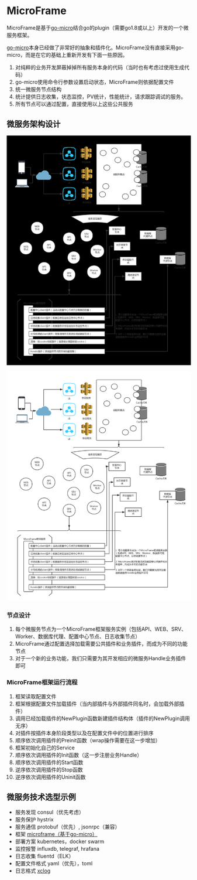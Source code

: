 # MicroFrame

MicroFrame是基于[go-micro](https://github.com/micro/go-micro)结合go的plugin（需要go1.8或以上）开发的一个微服务框架。

[go-micro](https://github.com/micro/go-micro)本身已经做了非常好的抽象和插件化。MicroFrame没有直接采用go-micro，而是在它的基础上重新开发有下面一些原因。
1. 对纯粹的业务开发屏蔽掉掉所有服务本身的代码（当时也有考虑过使用生成代码）
2. go-micro使用命令行参数设置启动状态，MicroFrame则依据配置文件
3. 统一微服务节点结构
4. 统计提供日志收集，状态监控，PV统计，性能统计，请求跟踪调试的服务。
5. 所有节点可以通过配置，直接使用以上这些公共服务

## 微服务架构设计
![MicroFrame](https://github.com/neverlee/microframe/raw/master/docs/MicroFrame.jpg)

![MicroFrame](https://github.com/neverlee/microframe/raw/master/docs/MicroFrame.png)

### 节点设计
1. 每个微服务节点为一个MicroFrame框架服务实例（包括API、WEB、SRV、Worker、数据库代理、配置中心节点、日志收集节点）
2. MicroFrame通过配置选择加载需要公共插件和业务插件，而成为不同的功能节点
3. 对于一个新的业务功能，我们只需要为其开发相应的微服务Handle业务插件即可

### MicroFrame框架运行流程
1. 框架读取配置文件
2. 框架根据配置文件加载插件（当内部插件与外部插件同名时，会加载外部插件）
3. 调用已经加载插件的NewPlugin函数新建插件结构体（插件的NewPlugin调用无序）
4. 对插件按插件本身阶段类型以及在配置文件中的位置进行排序
5. 顺序依次调用插件的Preinit函数（wrap操作需要在这一步增加）
6. 框架初始化自己的Service
7. 顺序依次调用插件的Init函数（这一步注册业务Handle）
8. 顺序依次调用插件的Start函数
9. 逆序依次调用插件的Stop函数
10. 逆序依次调用插件的Uninit函数

## 微服务技术选型示例
* 服务发现 consul（优先考虑）
* 服务保护 hystrix
* 服务通信 protobuf（优先）, jsonrpc（兼容）
* 框架 [microframe（基于go-micro）](https://github.com/neverlee/microframe)
* 部署方案 kubernetes，docker swarm
* 监控报警 influxdb, telegraf, hrafana
* 日志收集 fluentd（ELK）
* 配置文件格式 yaml（优先），toml
* 日志格式 [xclog](https://github.com/neverlee/xclog/go)

